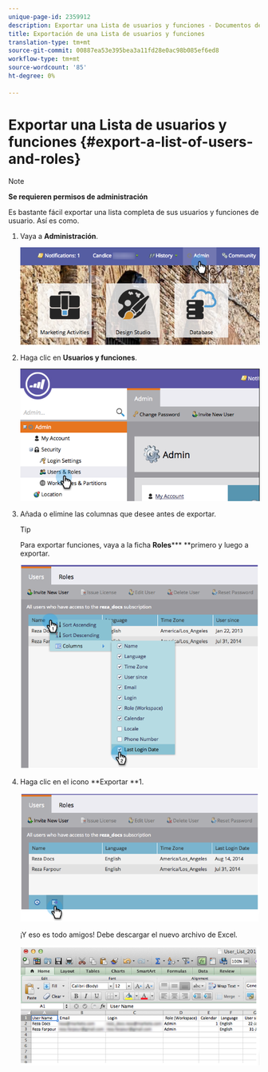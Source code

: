 ```yaml
---
unique-page-id: 2359912
description: Exportar una Lista de usuarios y funciones - Documentos de marketing - Documentación del producto
title: Exportación de una Lista de usuarios y funciones
translation-type: tm+mt
source-git-commit: 00887ea53e395bea3a11fd28e0ac98b085ef6ed8
workflow-type: tm+mt
source-wordcount: '85'
ht-degree: 0%

---
```



# Exportar una Lista de usuarios y funciones {#export-a-list-of-users-and-roles}

>[!NOTE]
>
>**Se requieren permisos de administración**

Es bastante fácil exportar una lista completa de sus usuarios y funciones de usuario. Así es como.

1. Vaya a **Administración**.

   ![](assets/adminhand.png)

1. Haga clic en **Usuarios y funciones**.

   ![](assets/image2014-9-10-9-3a25-3a27.png)

1. Añada o elimine las columnas que desee antes de exportar.

   >[!TIP]
   >
   >Para exportar funciones, vaya a la ficha **Roles***** **primero y luego a exportar.

   ![](assets/image2014-9-10-9-3a25-3a49.png)

1. Haga clic en el icono **Exportar **1.

   ![](assets/image2014-9-10-9-3a26-3a3.png)

   ¡Y eso es todo amigos! Debe descargar el nuevo archivo de Excel.

   ![](assets/image2014-9-10-9-3a26-3a17.png)

